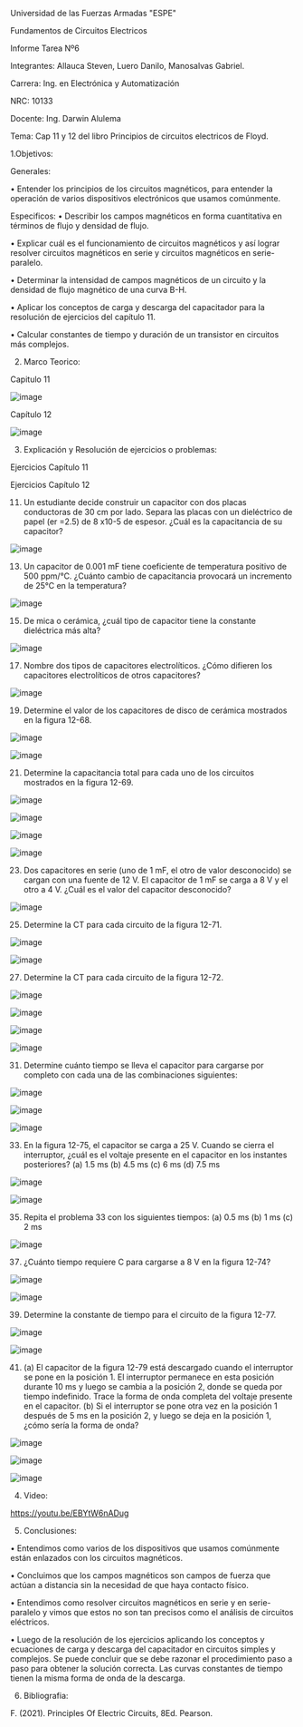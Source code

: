 
Universidad de las Fuerzas Armadas "ESPE"

Fundamentos de Circuitos Electricos

Informe Tarea Nº6

Integrantes: Allauca Steven, Luero Danilo, Manosalvas Gabriel.

Carrera: Ing. en Electrónica y Automatización

NRC: 10133

Docente: Ing. Darwin Alulema

Tema: Cap 11 y 12 del libro Principios de circuitos electricos de Floyd.

1.Objetivos:

Generales:

• Entender los principios de los circuitos magnéticos, para entender la operación de varios dispositivos electrónicos que usamos comúnmente.

Especificos:
• Describir los campos magnéticos en forma cuantitativa en términos de flujo y densidad de flujo.

• Explicar cuál es el funcionamiento de circuitos magnéticos y así lograr resolver circuitos magnéticos en serie y circuitos magnéticos en serie-paralelo.

• Determinar la intensidad de campos magnéticos de un circuito y la densidad de flujo magnético de una curva B-H.

• Aplicar los conceptos de carga y descarga del capacitador para la resolución de ejercicios del capítulo 11.

• Calcular constantes de tiempo y duración de un transistor en circuitos más complejos.

2. Marco Teorico:

Capitulo 11

![image](https://user-images.githubusercontent.com/94025287/149430538-9b85f39e-85f0-4c7f-b7e8-ba46fada067c.png)

Capítulo 12

![image](https://user-images.githubusercontent.com/94025287/149535185-a831c71b-a1d6-49b2-93b4-0fad4bda2ccb.png)

3. Explicación y Resolución de ejercicios o problemas:

Ejercicios Capítulo 11

Ejercicios Capítulo 12


11. Un estudiante decide construir un capacitor con dos placas conductoras de 30 cm por lado. Separa las placas con un dieléctrico de papel (er =2.5) de 8 x10-5 de espesor. ¿Cuál es la capacitancia de su capacitor?

![image](https://user-images.githubusercontent.com/94025287/149430970-94c21756-6a93-491d-9031-6b9e9a9ecac3.png)


13. Un capacitor de 0.001 mF tiene coeficiente de temperatura positivo de 500 ppm/°C. ¿Cuánto cambio de capacitancia provocará un incremento de 25°C en la temperatura?

![image](https://user-images.githubusercontent.com/94025287/149431385-fe1a6406-18f8-4a79-92a0-a50e51811c57.png)

15. De mica o cerámica, ¿cuál tipo de capacitor tiene la constante dieléctrica más alta?

![image](https://user-images.githubusercontent.com/94025287/149431498-8acac36f-7df5-43ec-b617-1b1e603b6733.png)

17. Nombre dos tipos de capacitores electrolíticos. ¿Cómo difieren los capacitores electrolíticos de otros capacitores?

![image](https://user-images.githubusercontent.com/94025287/149431793-f38acca6-cfd5-4d51-9a16-35e46e358289.png)

19. Determine el valor de los capacitores de disco de cerámica mostrados en la figura 12-68.

![image](https://user-images.githubusercontent.com/94025287/149431853-0ad2b549-84cc-40a0-8ed7-fdf9b1e6f7b4.png)

![image](https://user-images.githubusercontent.com/94025287/149431961-dfd6eba1-49c5-4e62-b807-64dada3ed1c9.png)

21. Determine la capacitancia total para cada uno de los circuitos mostrados en la figura 12-69.

![image](https://user-images.githubusercontent.com/94025287/149432007-3c0416cd-63f4-4cd7-892a-3e40803aa1d9.png)

![image](https://user-images.githubusercontent.com/94025287/149432145-f2167d81-883b-4270-a3f4-00250a5ced5d.png)

![image](https://user-images.githubusercontent.com/94025287/149432299-366212bf-b8d1-4967-bcf2-7b2fc139d852.png)

![image](https://user-images.githubusercontent.com/94025287/149432427-10f06f8b-ba62-4586-bc72-88f53d3d021f.png)

23. Dos capacitores en serie (uno de 1 mF, el otro de valor desconocido) se cargan con una fuente de 12 V. El capacitor de 1 mF se carga a 8 V y el otro a 4 V. ¿Cuál es el valor del capacitor desconocido?

![image](https://user-images.githubusercontent.com/94025287/149432684-1790b72f-d4ce-46ca-8342-6648806d75c4.png)

25. Determine la CT para cada circuito de la figura 12-71.

![image](https://user-images.githubusercontent.com/94025287/149432729-8066f47b-8519-465f-a6b9-3da3dee2386e.png)

![image](https://user-images.githubusercontent.com/94025287/149432939-95de614c-ab01-4b58-8cf9-a89371bb98bc.png)

27. Determine la CT para cada circuito de la figura 12-72.

![image](https://user-images.githubusercontent.com/94025287/149433031-fe98a14f-6de9-4743-8ff3-537e57f23514.png)

![image](https://user-images.githubusercontent.com/94025287/149433535-d032a05c-6519-473d-852a-126b07a69a76.png)

![image](https://user-images.githubusercontent.com/94025287/149433727-ab52522b-5322-4484-a7dc-749b20af4d08.png)

![image](https://user-images.githubusercontent.com/94025287/149433847-3f31366a-3802-4460-abc3-9d515b24a352.png)

31. Determine cuánto tiempo se lleva el capacitor para cargarse por completo con cada una de las combinaciones siguientes:

![image](https://user-images.githubusercontent.com/94025287/149434061-496cc1d2-f4bf-4212-b489-3e7561f24f88.png)

![image](https://user-images.githubusercontent.com/94025287/149434515-80866d7b-ab84-4724-b5dc-d70655ff57be.png)

![image](https://user-images.githubusercontent.com/94025287/149434678-11055ad3-e463-48e1-9c91-910e8e6168ee.png)

33. En la figura 12-75, el capacitor se carga a 25 V. Cuando se cierra el interruptor, ¿cuál es el voltaje presente en el capacitor en los instantes posteriores?
(a) 1.5 ms (b) 4.5 ms (c) 6 ms (d) 7.5 ms

![image](https://user-images.githubusercontent.com/94025287/149434997-5fc6d3b3-12ee-4101-8f02-cd1f1751500a.png)

![image](https://user-images.githubusercontent.com/94025287/149435530-911dbf21-f535-4f57-bf8b-35b43425b222.png)

35. Repita el problema 33 con los siguientes tiempos:
(a) 0.5 ms (b) 1 ms (c) 2 ms

![image](https://user-images.githubusercontent.com/94025287/149435747-7e0024af-23fb-4f73-914e-3b0b2d94f614.png)

37. ¿Cuánto tiempo requiere C para cargarse a 8 V en la figura 12-74?

![image](https://user-images.githubusercontent.com/94025287/149435793-41a4dee8-02e5-465b-b469-ac1a9adbb55e.png)

![image](https://user-images.githubusercontent.com/94025287/149436126-13af2d28-5630-4b43-9e61-09c4f5368d4a.png)

39. Determine la constante de tiempo para el circuito de la figura 12-77.

![image](https://user-images.githubusercontent.com/94025287/149436172-e65f363c-c806-4ead-9e7e-3bd63ad05d53.png)

![image](https://user-images.githubusercontent.com/94025287/149436757-231d0cf6-079a-430c-a88e-a7b6cd2acbab.png)

41. (a) El capacitor de la figura 12-79 está descargado cuando el interruptor se pone en la posición 1. El interruptor permanece en esta posición durante 10 ms y
luego se cambia a la posición 2, donde se queda por tiempo indefinido. Trace la forma de onda completa del voltaje presente en el capacitor.
(b) Si el interruptor se pone otra vez en la posición 1 después de 5 ms en la posición 2, y luego se deja en la posición 1, ¿cómo sería la forma de onda?

![image](https://user-images.githubusercontent.com/94025287/149436228-2d7b3055-fb6b-4c7c-8831-3a0ae5105eba.png)

![image](https://user-images.githubusercontent.com/94025287/149437526-de4381be-ebe9-4c56-944d-6c285dffee28.png)

![image](https://user-images.githubusercontent.com/94025287/149437697-93ca6a6a-d0f6-4480-9a16-7c746e925850.png)


4. Video:

https://youtu.be/EBYtW6nADug

5. Conclusiones:

• Entendimos como varios de los dispositivos que usamos comúnmente están enlazados con los circuitos magnéticos.

• Concluimos que los campos magnéticos son campos de fuerza que actúan a distancia sin la necesidad de que haya contacto físico.

• Entendimos como resolver circuitos magnéticos en serie y en serie-paralelo y vimos que estos no son tan precisos como el análisis de circuitos eléctricos.

• Luego de la resolución de los ejercicios aplicando los conceptos y ecuaciones de carga y descarga del capacitador en circuitos simples y complejos. Se puede concluir que se debe razonar el procedimiento paso a paso para obtener la solución correcta. Las curvas constantes de tiempo tienen la misma forma de onda de la descarga.

6. Bibliografia:

F. (2021). Principles Of Electric Circuits, 8Ed. Pearson.
